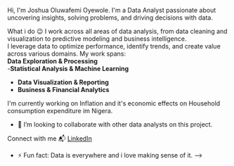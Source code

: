  Hi, I'm Joshua Oluwafemi Oyewole.
I'm a Data Analyst passionate about uncovering insights, solving problems, and driving decisions with data.

What i do 😉
I work across all areas of data analysis, from data cleaning and visualization to predictive modeling and business intelligence.  
I leverage data to optimize performance, identify trends, and create value across various domains. My work spans:  
**Data Exploration & Processing**  
-**Statistical Analysis & Machine Learning**  
- **Data Visualization & Reporting**  
- **Business & Financial Analytics**  

I'm currently working on Inflation and it's economic effects on Household consumption expenditure im Nigera.
- 👯 I’m looking to collaborate with other data analysts on this project.

Connect with me 📬 
[LinkedIn](https://www.linkedin.com/in/joshuaoluwafemioyewole)


- ⚡ Fun fact: Data is everywhere and i love making sense of it.
-->
